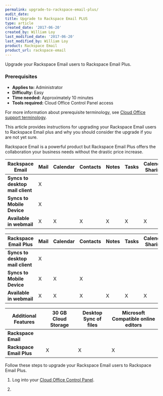 ```yaml
---
permalink: upgrade-to-rackspace-email-plus/
audit_date:
title: Upgrade to Rackspace Email PLUS
type: article
created_date: '2017-06-20'
created_by: William Loy
last_modified_date: '2017-06-20'
last_modified_by: William Loy
product: Rackspace Email
product_url: rackspace-email
---
```

Upgrade your Rackspace Email users to Rackspace Email Plus.

### Prerequisites

- **Applies to:** Administrator
- **Difficulty:** Easy
- **Time needed:** Approximately 10 minutes
- **Tools required:** Cloud Office Control Panel access

For more information about prerequisite terminology, see [Cloud Office support terminology](/how-to/cloud-office-support-terminology/).

This article provides instructions for upgrading your Rackspace Email users to Rackspace Email plus and why you should consider the
upgrade if you are not yet sure.

Rackspace Email is a powerful product but Rackspace Email Plus offers the collaboration your business needs without the
drastic price increase.


| Rackspace Email | Mail | Calendar | Contacts | Notes | Tasks | Calendar Sharing |
|---|---|---|---|---|---|---|
|**Syncs to desktop mail client**| X | | | | | |
|**Syncs to Mobile Device**| X | | | | | |
|**Available in webmail**|  X | X | X | X | X | X |


| Rackspace Email Plus | Mail | Calendar | Contacts | Notes | Tasks | Calendar Sharing |
|---|---|---|---|---|---|---|
|**Syncs to desktop mail client**| X |  |  |  | | |
|**Syncs to Mobile Device**| X | X | X | | |  |
|**Available in webmail**| X | X | X | X | X | X |

|Additional Features | 30 GB Cloud Storage | Desktop Sync of files | Microsoft Compatible online editors |
|---|---|---|---|
| **Rackspace Email** |  |  |  |
| **Rackspace Email Plus** | X | X | X |



Follow these steps to upgrade your Rackspace Email users to Rackspace Email Plus.

1. Log into your [Cloud Office Control Panel](https://cp.rackspace.com/Login.aspx?ReturnUrl=%2f "Cloud Office Control Panel").

2.
